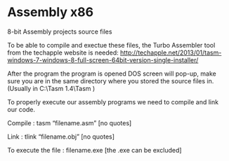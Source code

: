 # Assembly x86
8-bit Assembly projects source files 

To be able to compile and exectue these files, the Turbo Assembler tool from the techapple website is needed:
http://techapple.net/2013/01/tasm-windows-7-windows-8-full-screen-64bit-version-single-installer/

After the program the program is opened DOS screen will pop-up, make sure you are in the same directory where you stored the source files in. (Usually in C:\Tasm 1.4\Tasm )

To properly execute our assembly programs we need to compile and link our code.

Compile : tasm “filename.asm” [no quotes]

Link : tlink “filename.obj” [no quotes]

To execute the file : filename.exe [the .exe can be excluded]
